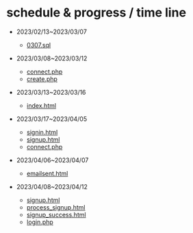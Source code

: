 # schedule & progress / time line

- 2023/02/13~2023/03/07 

  - [0307.sql](https://github.com/brian09088/DataBase-System/blob/main/LAB/0307.sql)

- 2023/03/08~2023/03/12
  - [connect.php](http://localhost/connect.php)
  - [create.php](http://localhost/create.php)
- 2023/03/13~2023/03/16
  - [index.html](http://localhost/index.html)
- 2023/03/17~2023/04/05
  - [signin.html](http://localhost/註冊登入介面/signin.html)
  - [signup.html](http://localhost/註冊登入介面/signup.html)
  - [connect.php](http://localhost/註冊登入介面/connect.php)
- 2023/04/06~2023/04/07
  - [emailsent.html](http://localhost/%E8%A8%BB%E5%86%8A%E7%99%BB%E5%85%A5%E4%BB%8B%E9%9D%A2/emailsent.html)
- 2023/04/08~2023/04/12
  - [signup.html](http://localhost/註冊登入介面/signup.html)
  - [process_signup.html](http://localhost/註冊登入介面/process_signup.html)
  - [signup_success.html](http://localhost/註冊登入介面/signup_success.html)
  - [login.php](http://localhost/%E8%A8%BB%E5%86%8A%E7%99%BB%E5%85%A5%E4%BB%8B%E9%9D%A2/login.php)
